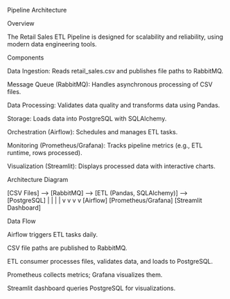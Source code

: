 Pipeline Architecture

Overview

The Retail Sales ETL Pipeline is designed for scalability and reliability, using modern data engineering tools.

Components





Data Ingestion: Reads retail_sales.csv and publishes file paths to RabbitMQ.



Message Queue (RabbitMQ): Handles asynchronous processing of CSV files.



Data Processing: Validates data quality and transforms data using Pandas.



Storage: Loads data into PostgreSQL with SQLAlchemy.



Orchestration (Airflow): Schedules and manages ETL tasks.



Monitoring (Prometheus/Grafana): Tracks pipeline metrics (e.g., ETL runtime, rows processed).



Visualization (Streamlit): Displays processed data with interactive charts.

Architecture Diagram

[CSV Files] --> [RabbitMQ] --> [ETL (Pandas, SQLAlchemy)] --> [PostgreSQL]
   |              |                    |                        |
   v              v                    v                        v
[Airflow]   [Prometheus/Grafana]   [Streamlit Dashboard]

Data Flow





Airflow triggers ETL tasks daily.



CSV file paths are published to RabbitMQ.



ETL consumer processes files, validates data, and loads to PostgreSQL.



Prometheus collects metrics; Grafana visualizes them.



Streamlit dashboard queries PostgreSQL for visualizations.